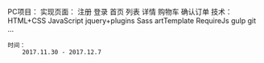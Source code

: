 PC项目：
    实现页面：
        注册
        登录
        首页
        列表
        详情
        购物车
        确认订单 
    技术：
        HTML+CSS
        JavaScript
        jquery+plugins
        Sass
        artTemplate
        RequireJs
        gulp
        git
        ...

    时间：
        2017.11.30 - 2017.12.7
        